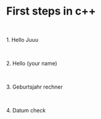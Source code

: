 <!DOCTYPE HTML>
<html>
<head>
</head>
<body>
<h1>First steps in c++</h1><br>
<p>1. Hello Juuu</p><br>
<p>2. Hello (your name)</p><br>
<p>3. Geburtsjahr rechner</p><br>
<p>4. Datum check</p><br>
</body>
</html>
